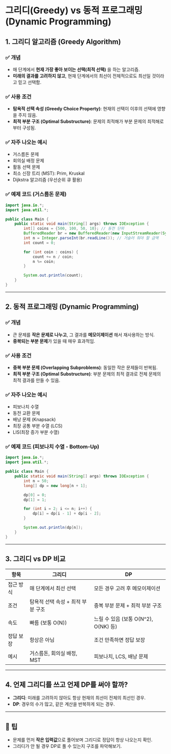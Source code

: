 # 그리디(Greedy) vs 동적 프로그래밍(Dynamic Programming)

## 1. 그리디 알고리즘 (Greedy Algorithm)

### ✅ 개념
- 매 단계에서 **현재 가장 좋아 보이는 선택(최적 선택)** 을 하는 알고리즘.
- **미래의 결과를 고려하지 않고**, 현재 단계에서의 최선이 전체적으로도 최선일 것이라고 믿고 선택함.

### ✅ 사용 조건
- **탐욕적 선택 속성 (Greedy Choice Property)**: 현재의 선택이 이후의 선택에 영향을 주지 않음.
- **최적 부분 구조 (Optimal Substructure)**: 문제의 최적해가 부분 문제의 최적해로부터 구성됨.

### ✅ 자주 나오는 예시
- 거스름돈 문제
- 회의실 배정 문제
- 활동 선택 문제
- 최소 신장 트리 (MST): Prim, Kruskal
- Dijkstra 알고리즘 (우선순위 큐 활용)

### ✅ 예제 코드 (거스름돈 문제)
```java
import java.io.*;
import java.util.*;

public class Main {
    public static void main(String[] args) throws IOException {
        int[] coins = {500, 100, 50, 10}; // 동전 단위
        BufferedReader br = new BufferedReader(new InputStreamReader(System.in));
        int n = Integer.parseInt(br.readLine()); // 거슬러 줘야 할 금액
        int count = 0;

        for (int coin : coins) {
            count += n / coin;
            n %= coin;
        }

        System.out.println(count);
    }
}
```

---

## 2. 동적 프로그래밍 (Dynamic Programming)

### ✅ 개념
- 큰 문제를 **작은 문제로 나누고**, 그 결과를 **메모이제이션** 해서 재사용하는 방식.
- **중복되는 부분 문제**가 있을 때 매우 효과적임.

### ✅ 사용 조건
- **중복 부분 문제 (Overlapping Subproblems)**: 동일한 작은 문제들이 반복됨.
- **최적 부분 구조 (Optimal Substructure)**: 부분 문제의 최적 결과로 전체 문제의 최적 결과를 만들 수 있음.

### ✅ 자주 나오는 예시
- 피보나치 수열
- 동전 교환 문제
- 배낭 문제 (Knapsack)
- 최장 공통 부분 수열 (LCS)
- LIS(최장 증가 부분 수열)

### ✅ 예제 코드 (피보나치 수열 - Bottom-Up)
```java
import java.io.*;
import java.util.*;

public class Main {
    public static void main(String[] args) throws IOException {
        int n = 50;
        long[] dp = new long[n + 1];

        dp[0] = 0;
        dp[1] = 1;

        for (int i = 2; i <= n; i++) {
            dp[i] = dp[i - 1] + dp[i - 2];
        }

        System.out.println(dp[n]);
    }
}
```

---

## 3. 그리디 vs DP 비교

| 항목 | 그리디 | DP |
|------|--------|----|
| 접근 방식 | 매 단계에서 최선 선택 | 모든 경우 고려 후 메모이제이션 |
| 조건 | 탐욕적 선택 속성 + 최적 부분 구조 | 중복 부분 문제 + 최적 부분 구조 |
| 속도 | 빠름 (보통 O(N)) | 느릴 수 있음 (보통 O(N^2), O(NK) 등) |
| 정답 보장 | 항상은 아님 | 조건 만족하면 정답 보장 |
| 예시 | 거스름돈, 회의실 배정, MST | 피보나치, LCS, 배낭 문제 |

---

## 4. 언제 그리디를 쓰고 언제 DP를 써야 할까?

- **그리디**: 미래를 고려하지 않아도 항상 현재의 최선이 전체의 최선인 경우.
- **DP**: 경우의 수가 많고, 같은 계산을 반복하게 되는 경우.

---

## 📌 팁
- 문제를 먼저 **작은 입력값**으로 풀어보며 그리디로 정답이 항상 나오는지 확인.
- 그리디가 안 될 경우 DP로 풀 수 있는지 구조를 파악해보기.
